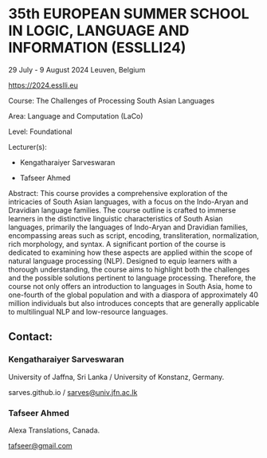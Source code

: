 # 35th EUROPEAN SUMMER SCHOOL IN LOGIC, LANGUAGE AND INFORMATION (ESSLLI24) 

29 July - 9 August 2024 Leuven, Belgium 

https://2024.esslli.eu

Course: The Challenges of Processing South Asian Languages

Area: Language and Computation (LaCo)

Level: Foundational

Lecturer(s): 

- Kengatharaiyer Sarveswaran

- Tafseer Ahmed

Abstract: This course provides a comprehensive exploration of the intricacies of South Asian languages, with a focus on the Indo-Aryan and Dravidian language families. The course outline is crafted to immerse learners in the distinctive linguistic characteristics of South Asian languages, primarily the languages of Indo-Aryan and Dravidian families, encompassing areas such as script, encoding, transliteration, normalization, rich morphology, and syntax. A significant portion of the course is dedicated to examining how these aspects are applied within the scope of natural language processing (NLP). Designed to equip learners with a thorough understanding, the course aims to highlight both the challenges and the possible solutions pertinent to language processing. Therefore, the course not only offers an introduction to languages in South Asia, home to one-fourth of the global population and with a diaspora of approximately 40 million individuals but also introduces concepts that are generally applicable to multilingual NLP and low-resource languages.

## Contact:

### Kengatharaiyer Sarveswaran

University of Jaffna, Sri Lanka / University of Konstanz, Germany. 

sarves.github.io / sarves@univ.jfn.ac.lk


### Tafseer Ahmed

Alexa Translations, Canada. 

tafseer@gmail.com
